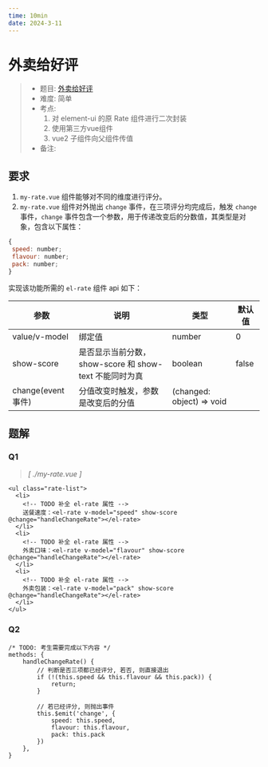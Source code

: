 ```yaml
---
time: 10min
date: 2024-3-11
---
```


# 外卖给好评

> - 题目: [外卖给好评](https://www.lanqiao.cn/problems/5140/learning/?subject_code=4&group_code=2&match_num=14&match_flow=1&origin=cup)
> - 难度: 简单
> - 考点: 
>   1. 对 element-ui 的原 Rate 组件进行二次封装
>   1. 使用第三方vue组件
>   1. vue2 子组件向父组件传值
> - 备注:

## 要求

1. `my-rate.vue` 组件能够对不同的维度进行评分。
2. `my-rate.vue` 组件对外抛出 `change` 事件，在三项评分均完成后，触发 `change` 事件，`change` 事件包含一个参数，用于传递改变后的分数值，其类型是对象，包含以下属性：

```js
{
 speed: number;
 flavour: number;
 pack: number; 
}
```

实现该功能所需的 `el-rate` 组件 api 如下：

| 参数               | 说明                                                   | 类型                      | 默认值 |
| ------------------ | ------------------------------------------------------ | ------------------------- | ------ |
| value/v-model      | 绑定值                                                 | number                    | 0      |
| show-score         | 是否显示当前分数，show-score 和 show-text 不能同时为真 | boolean                   | false  |
| change(event 事件) | 分值改变时触发，参数是改变后的分值                     | (changed: object) => void |        |

## 题解

### Q1

> *[ ./my-rate.vue ]*

```vue
<ul class="rate-list">
  <li>
    <!-- TODO 补全 el-rate 属性 -->
    送餐速度：<el-rate v-model="speed" show-score @change="handleChangeRate"></el-rate>
  </li>
  <li>
    <!-- TODO 补全 el-rate 属性 -->
    外卖口味：<el-rate v-model="flavour" show-score @change="handleChangeRate"></el-rate>
  </li>
  <li>
    <!-- TODO 补全 el-rate 属性 -->
    外卖包装：<el-rate v-model="pack" show-score @change="handleChangeRate"></el-rate>
  </li>
</ul>
```

### Q2

```vue
/* TODO: 考生需要完成以下内容 */
methods: {
    handleChangeRate() {
        // 判断是否三项都已经评分, 若否, 则直接退出
        if (!(this.speed && this.flavour && this.pack)) {
        	return;
        }

        // 若已经评分, 则抛出事件
        this.$emit('change', {
            speed: this.speed,
            flavour: this.flavour,
            pack: this.pack
        })
    },
}
```

